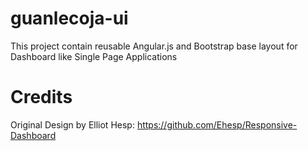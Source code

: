 guanlecoja-ui
=============

This project contain reusable Angular.js and Bootstrap base layout for Dashboard like Single Page Applications


Credits
=======
Original Design by Elliot Hesp:
https://github.com/Ehesp/Responsive-Dashboard
